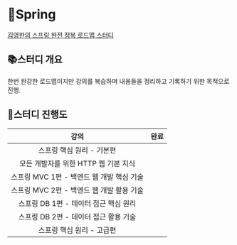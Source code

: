 # 🍃Spring
[김영한의 스프링 완전 정복 로드맵 스터디](https://www.inflearn.com/roadmaps/373#c325630)

## 📚스터디 개요
한번 완강한 로드맵이지만 강의를 복습하며 내용들을 정리하고 기록하기 위한 목적으로 진행.

## 📝스터디 진행도
<div align=center> 
    
| 강의  |완료|
|:---:|:---:|
| 스프링 핵심 원리 - 기본편 ||
| 모든 개발자를 위한 HTTP 웹 기본 지식 ||
| 스프링 MVC 1편 - 백엔드 웹 개발 핵심 기술 ||
| 스프링 MVC 2편 - 백엔드 웹 개발 활용 기술 ||
| 스프링 DB 1편 - 데이터 접근 핵심 원리 ||
| 스프링 DB 2편 - 데이터 접근 활용 기술 ||
| 스프링 핵심 원리 - 고급편 ||
